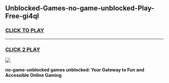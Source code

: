 
## Unblocked-Games-no-game-unblocked-Play-Free-gi4ql
<h3>
<a href="https://premium76.site?title=no-game-unblocked&ref=22A">CLICK TO PLAY</a></h3>
<hr>

<h3>
<a href="https://premium76.site?title=no-game-unblocked&ref=22A">CLICK 2 PLAY</a>
  
</h3>

<a href="https://premium76.site?title=no-game-unblocked&ref=22A"><img src="https://clearcache.store/games.png"></a>


**no-game-unblocked games unblocked: Your Gateway to Fun and Accessible Online Gaming**
